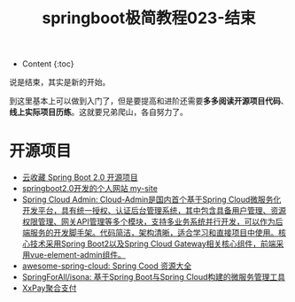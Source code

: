 ﻿---
layout:		post
category:	"springboot"
title:		"springboot极简教程023-结束"
tags:		[]
---
- Content
{:toc}

说是结束，其实是新的开始。

到这里基本上可以做到入门了，但是要提高和进阶还需要**多多阅读开源项目代码**、**线上实际项目历练**。这就要兄弟爬山，各自努力了。

# 开源项目
- [云收藏 Spring Boot 2.0 开源项目](https://github.com/cloudfavorites/favorites-web)
- [springboot2.0开发的个人网站 my-site](https://github.com/WinterChenS/my-site)
- [Spring Cloud Admin: Cloud\-Admin是国内首个基于Spring Cloud微服务化开发平台，具有统一授权、认证后台管理系统，其中包含具备用户管理、资源权限管理、网关API管理等多个模块，支持多业务系统并行开发，可以作为后端服务的开发脚手架。代码简洁，架构清晰，适合学习和直接项目中使用。核心技术采用Spring Boot2以及Spring Cloud Gateway相关核心组件，前端采用vue\-element\-admin组件。](https://github.com/wxiaoqi/Spring-Cloud-Admin)
- [awesome\-spring\-cloud: Spring Cood 资源大全](https://github.com/ityouknow/awesome-spring-cloud)
- [SpringForAll/isona: 基于Spring Boot与Spring Cloud构建的微服务管理工具](https://github.com/SpringForAll/isona)
- [XxPay聚合支付](http://www.xxpay.org/dev/source.html)
